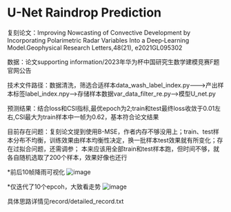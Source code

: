 # U-Net Raindrop Prediction
复刻论文：Improving Nowcasting of Convective Development by Incorporating Polarimetric Radar Variables Into a Deep‐Learning Model.Geophysical Research Letters,48(21), e2021GL095302

数据：论文supporting information/2023年华为杯中国研究生数学建模竞赛F题官网公告

技术文件路径：数据清洗，筛选合适样本data_wash_label_index.py--->产出样本标签label_index.npy-->存储样本数据var_data_filter_re.py-->模型U_net.py

预测结果：结合loss和CSI指标,最优epoch为2;train和test最终loss收敛于0.01左右,CSI最大为train样本中一帧为0.62，基本符合论文结果

目前存在问题：复刻论文提到使用B-MSE，作者内存不够没用上；train、test样本分布不均衡，训练效果由样本均衡性决定，换一批样本test效果就有所变化；存在过拟合问题，还需调参；
本来应该用全部train和test样本跑，但时间不够，就各自随机选取了200个样本，效果好像也还行

*前后10帧降雨可视化
![image](https://github.com/lucyqiao123/U-Net-Raindrop-Prediction/blob/main/images/epoch2_prediction.jpg)

*仅迭代了10个epcoh，大致看走势
![image](https://github.com/lucyqiao123/U-Net-Raindrop-Prediction/blob/main/images/visdom_picture.jpg)

具体思路详情见record/detailed_record.txt
